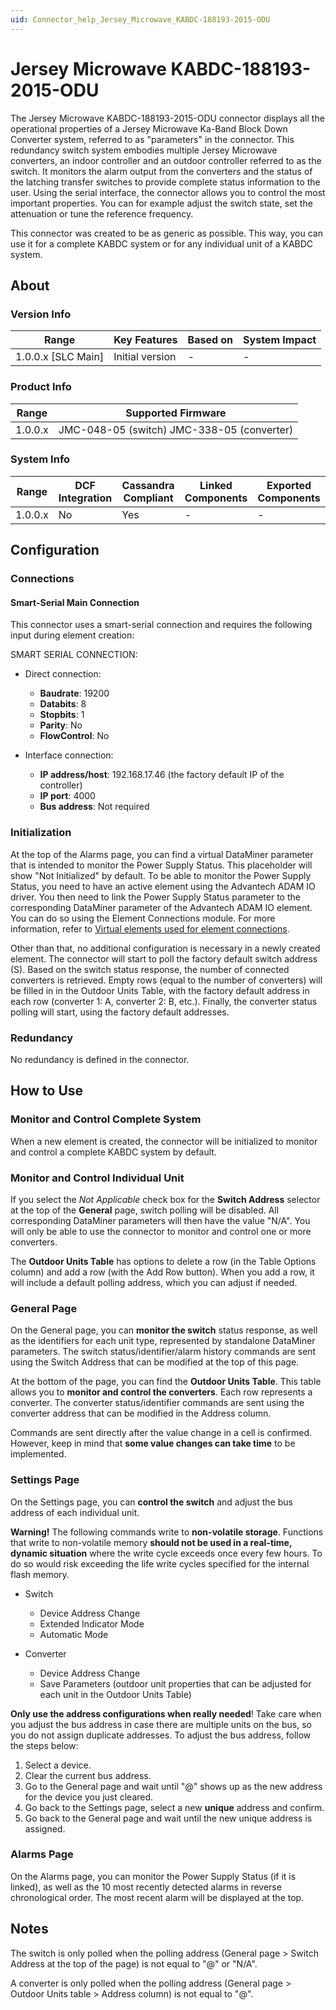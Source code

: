 ```yaml
---
uid: Connector_help_Jersey_Microwave_KABDC-188193-2015-ODU
---
```


# Jersey Microwave KABDC-188193-2015-ODU

The Jersey Microwave KABDC-188193-2015-ODU connector displays all the operational properties of a Jersey Microwave Ka-Band Block Down Converter system, referred to as "parameters" in the connector. This redundancy switch system embodies multiple Jersey Microwave converters, an indoor controller and an outdoor controller referred to as the switch. It monitors the alarm output from the converters and the status of the latching transfer switches to provide complete status information to the user. Using the serial interface, the connector allows you to control the most important properties. You can for example adjust the switch state, set the attenuation or tune the reference frequency.

This connector was created to be as generic as possible. This way, you can use it for a complete KABDC system or for any individual unit of a KABDC system.

## About

### Version Info

| **Range**            | **Key Features** | **Based on** | **System Impact** |
|----------------------|------------------|--------------|-------------------|
| 1.0.0.x \[SLC Main\] | Initial version  | \-           | \-                |

### Product Info

| **Range** | **Supported Firmware**                     |
|-----------|--------------------------------------------|
| 1.0.0.x   | JMC-048-05 (switch) JMC-338-05 (converter) |

### System Info

| **Range** | **DCF Integration** | **Cassandra Compliant** | **Linked Components** | **Exported Components** |
|-----------|---------------------|-------------------------|-----------------------|-------------------------|
| 1.0.0.x   | No                  | Yes                     | \-                    | \-                      |

## Configuration

### Connections

#### Smart-Serial Main Connection

This connector uses a smart-serial connection and requires the following input during element creation:

SMART SERIAL CONNECTION:

- Direct connection:

  - **Baudrate**: 19200
  - **Databits**: 8
  - **Stopbits**: 1
  - **Parity**: No
  - **FlowControl**: No

- Interface connection:

  - **IP address/host**: 192.168.17.46 (the factory default IP of the controller)
  - **IP port**: 4000
  - **Bus address**: Not required

### Initialization

At the top of the Alarms page, you can find a virtual DataMiner parameter that is intended to monitor the Power Supply Status. This placeholder will show "Not Initialized" by default. To be able to monitor the Power Supply Status, you need to have an active element using the Advantech ADAM IO driver. You then need to link the Power Supply Status parameter to the corresponding DataMiner parameter of the Advantech ADAM IO element. You can do so using the Element Connections module. For more information, refer to [Virtual elements used for element connections](xref:Virtual_elements#virtual-elements-used-for-element-connections).

Other than that, no additional configuration is necessary in a newly created element. The connector will start to poll the factory default switch address (S). Based on the switch status response, the number of connected converters is retrieved. Empty rows (equal to the number of converters) will be filled in in the Outdoor Units Table, with the factory default address in each row (converter 1: A, converter 2: B, etc.). Finally, the converter status polling will start, using the factory default addresses.

### Redundancy

No redundancy is defined in the connector.

## How to Use

### Monitor and Control Complete System

When a new element is created, the connector will be initialized to monitor and control a complete KABDC system by default.

### Monitor and Control Individual Unit

If you select the *Not Applicable* check box for the **Switch Address** selector at the top of the **General** page, switch polling will be disabled. All corresponding DataMiner parameters will then have the value "N/A". You will only be able to use the connector to monitor and control one or more converters.

The **Outdoor Units Table** has options to delete a row (in the Table Options column) and add a row (with the Add Row button). When you add a row, it will include a default polling address, which you can adjust if needed.

### General Page

On the General page, you can **monitor the switch** status response, as well as the identifiers for each unit type, represented by standalone DataMiner parameters. The switch status/identifier/alarm history commands are sent using the Switch Address that can be modified at the top of this page.

At the bottom of the page, you can find the **Outdoor Units Table**. This table allows you to **monitor and control the converters**. Each row represents a converter. The converter status/identifier commands are sent using the converter address that can be modified in the Address column.

Commands are sent directly after the value change in a cell is confirmed. However, keep in mind that **some value changes can take time** to be implemented.

### Settings Page

On the Settings page, you can **control the switch** and adjust the bus address of each individual unit.

**Warning!** The following commands write to **non-volatile storage**. Functions that write to non-volatile memory **should not be used in a real-time, dynamic situation** where the write cycle exceeds once every few hours. To do so would risk exceeding the life write cycles specified for the internal flash memory.

- Switch

  - Device Address Change
  - Extended Indicator Mode
  - Automatic Mode

- Converter

  - Device Address Change
  - Save Parameters (outdoor unit properties that can be adjusted for each unit in the Outdoor Units Table)

**Only use the address configurations when really needed**! Take care when you adjust the bus address in case there are multiple units on the bus, so you do not assign duplicate addresses. To adjust the bus address, follow the steps below:

1. Select a device.
1. Clear the current bus address.
1. Go to the General page and wait until "@" shows up as the new address for the device you just cleared.
1. Go back to the Settings page, select a new **unique** address and confirm.
1. Go back to the General page and wait until the new unique address is assigned.

### Alarms Page

On the Alarms page, you can monitor the Power Supply Status (if it is linked), as well as the 10 most recently detected alarms in reverse chronological order. The most recent alarm will be displayed at the top.

## Notes

The switch is only polled when the polling address (General page \> Switch Address at the top of the page) is not equal to "@" or "N/A".

A converter is only polled when the polling address (General page \> Outdoor Units table \> Address column) is not equal to "@".

